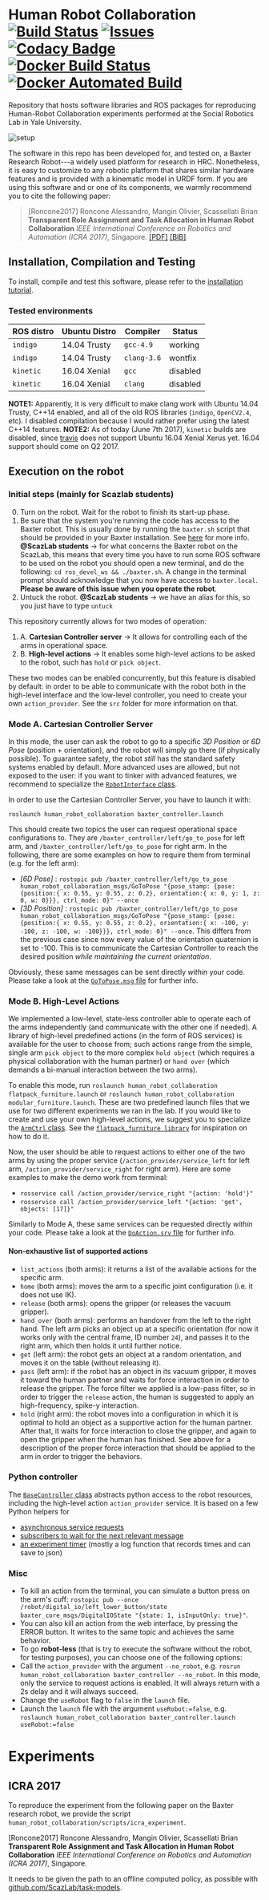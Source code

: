 # Human Robot Collaboration [![Build Status](https://travis-ci.org/ScazLab/human_robot_collaboration.svg?branch=master)](https://travis-ci.org/ScazLab/human_robot_collaboration) [![Issues](https://img.shields.io/github/issues/ScazLab/human_robot_collaboration.svg?label=Issues)](https://github.com/ScazLab/human_robot_collaboration/issues) [![Codacy Badge](https://api.codacy.com/project/badge/Grade/89218b1bb7b84e6e821d689fbd5129a8)](https://www.codacy.com/app/Baxter-collaboration/human_robot_collaboration?utm_source=github.com&amp;utm_medium=referral&amp;utm_content=ScazLab/human_robot_collaboration&amp;utm_campaign=Badge_Grade) [![Docker Build Status](https://img.shields.io/docker/build/scazlab/human_robot_collaboration.svg)](https://hub.docker.com/r/scazlab/human_robot_collaboration/) [![Docker Automated Build](https://img.shields.io/docker/automated/scazlab/human_robot_collaboration.svg)](https://hub.docker.com/r/scazlab/human_robot_collaboration/)

Repository that hosts software libraries and ROS packages for reproducing Human-Robot Collaboration experiments performed at the Social Robotics Lab in Yale University.

![setup](https://cloud.githubusercontent.com/assets/4378663/22127940/39931bb2-de6c-11e6-864e-8c9a3da48673.jpg)

The software in this repo has been developed for, and tested on, a Baxter Research Robot---a widely used platform for research in HRC. Nonetheless, it is easy to customize to any robotic platform that shares similar hardware features and is provided with a kinematic model in URDF form.
If you are using this software and or one of its components, we warmly recommend you to cite the following paper:

  > [Roncone2017] Roncone Alessandro, Mangin Olivier, Scassellati Brian **Transparent Role Assignment and Task Allocation in Human Robot Collaboration** *IEEE International Conference on Robotics and Automation (ICRA 2017)*, Singapore. [[PDF]](http://alecive.github.io/papers/[Roncone%20et%20al.%202017]%20Transparent%20Role%20Assignment%20and%20Task%20Allocation%20in%20Human%20Robot%20Collaboration.pdf) [[BIB]](http://alecive.github.io/papers/[Roncone%20et%20al.%202017]%20Transparent%20Role%20Assignment%20and%20Task%20Allocation%20in%20Human%20Robot%20Collaboration.bib)

## Installation, Compilation and Testing

To install, compile and test this software, please refer to the [installation tutorial](https://github.com/ScazLab/human_robot_collaboration/blob/master/INSTALL.md).

### Tested environments

| ROS distro | Ubuntu Distro | Compiler    | Status   |
| ---------- | ------------- | ----------- | -------- |
| `indigo`   | 14.04 Trusty  | `gcc-4.9`   |  working |
| `indigo`   | 14.04 Trusty  | `clang-3.6` |  wontfix |
| `kinetic`  | 16.04 Xenial  | `gcc`       | disabled |
| `kinetic`  | 16.04 Xenial  | `clang`     | disabled |

**NOTE1:** Apparently, it is very difficult to make clang work with Ubuntu 14.04 Trusty, C++14 enabled, and all of the old ROS libraries (`indigo`, `OpenCV2.4`, etc). I disabled compilation because I would rather prefer using the latest C++14 features.
**NOTE2:** As of today (June 7th 2017), `kinetic` builds are disabled, since [travis](travis-ci.org) does not support Ubuntu 16.04 Xenial Xerus yet. 16.04 support should come on Q2 2017.

## Execution on the robot

### Initial steps (mainly for Scazlab students)

 0. Turn on the robot. Wait for the robot to finish its start-up phase.
 1. Be sure that the system you're running the code has access to the Baxter robot. This is usually done by running the `baxter.sh` script that should be provided in your Baxter installation. See [here](http://sdk.rethinkrobotics.com/wiki/Hello_Baxter#Source_ROS_Environment_Setup_Script) for more info. **@ScazLab students** → for what concerns the Baxter robot on the ScazLab, this means that every time you have to run some ROS software to be used on the robot you should open a new terminal, and do the following: ` cd ros_devel_ws && ./baxter.sh `. A change in the terminal prompt should acknowledge that you now have access to `baxter.local`. __Please be aware of this issue when you operate the robot__.
 2. Untuck the robot. **@ScazLab students** → we have an alias for this, so you just have to type `untuck`

This repository currently allows for two modes of operation:

 1. A. **Cartesian Controller server** → It allows for controlling each of the arms in operational space.
 2. B. **High-level actions** → It enables some high-level actions to be asked to the robot, such has `hold` or `pick object`.

These two modes can be enabled concurrently, but this feature is disabled by default: in order to be able to communicate with the robot both in the high-level interface and the low-level controller, you need to create your own `action_provider`. See the `src` folder for more information on that.

### Mode A. Cartesian Controller Server

In this mode, the user can ask the robot to go to a specific _3D Position_ or _6D Pose_ (position + orientation), and the robot will simply go there (if physically possible). To guarantee safety, the robot _still_ has the standard safety systems enabled by default. More advanced uses are allowed, but not exposed to the user: if you want to tinker with advanced features, we recommend to specialize the [`RobotInterface` class](https://github.com/ScazLab/human_robot_collaboration/blob/master/human_robot_collaboration_lib/include/robot_interface/robot_interface.h).

In order to use the Cartesian Controller Server, you have to launch it with:

```
roslaunch human_robot_collaboration baxter_controller.launch
```

This should create two topics the user can request operational space configurations to. They are `/baxter_controller/left/go_to_pose` for left arm, and `/baxter_controller/left/go_to_pose` for right arm. In the following, there are some examples on how to require them from terminal (e.g. for the left arm):

 * _[6D Pose]_ : `rostopic pub /baxter_controller/left/go_to_pose human_robot_collaboration_msgs/GoToPose "{pose_stamp: {pose:{position:{ x: 0.55, y: 0.55, z: 0.2}, orientation:{ x: 0, y: 1, z: 0, w: 0}}}, ctrl_mode: 0}" --once`
 * _[3D Position]_ : `rostopic pub /baxter_controller/left/go_to_pose human_robot_collaboration_msgs/GoToPose "{pose_stamp: {pose:{position:{ x: 0.55, y: 0.55, z: 0.2}, orientation:{ x: -100, y: -100, z: -100, w: -100}}}, ctrl_mode: 0}" --once`. This differs from the previous case since now every value of the orientation quaternion is set to -100. This is to communicate the Cartesian Controller to reach the desired position _while maintaining the current orientation_.

Obviously, these same messages can be sent directly _within_ your code. Please take a look at the [`GoToPose.msg` file](https://github.com/ScazLab/human_robot_collaboration/blob/master/human_robot_collaboration_msgs/msg/GoToPose.msg) for further info.

### Mode B. High-Level Actions

We implemented a low-level, state-less controller able to operate each of the arms independently (and communicate with the other one if needed). A library of high-level predefined actions (in the form of ROS services) is available for the user to choose from; such actions range from the simple, single arm `pick object` to the more complex `hold object` (which requires a physical collaboration with the human partner) or `hand over` (which demands a bi-manual interaction between the two arms).

To enable this mode, run `roslaunch human_robot_collaboration flatpack_furniture.launch` or `roslaunch human_robot_collaboration modular_furniture.launch`. These are two predefined launch files that we use for two different experiments we ran in the lab. If you would like to create and use your own high-level actions, we suggest you to specialize the [`ArmCtrl` class](https://github.com/ScazLab/human_robot_collaboration/blob/master/human_robot_collaboration_lib/include/robot_interface/arm_ctrl.h). See the [`flatpack_furniture library`](https://github.com/ScazLab/human_robot_collaboration/tree/master/human_robot_collaboration/lib/include/flatpack_furniture) for inspiration on how to do it.

Now, the user should be able to request actions to either one of the two arms by using the proper service (`/action_provider/service_left` for left arm, `/action_provider/service_right` for right arm). Here are some examples to make the demo work from terminal:
  * `rosservice call /action_provider/service_right "{action: 'hold'}"`
  * `rosservice call /action_provider/service_left "{action: 'get', objects: [17]}"`

Similarly to Mode A, these same services can be requested directly _within_ your code. Please take a look at the [`DoAction.srv` file](https://github.com/ScazLab/human_robot_collaboration/blob/master/human_robot_collaboration_msgs/srv/DoAction.srv) for further info.

#### Non-exhaustive list of supported actions

 * `list_actions` (both arms): it returns a list of the available actions for the specific arm.
 * `home` (both arms): moves the arm to a specific joint configuration (i.e. it does not use IK).
 * `release` (both arms): opens the gripper (or releases the vacuum gripper).
 * `hand_over` (both arms): performs an handover from the left to the right hand. The left arm picks an object up at a specific orientation (for now it works only with the central frame, ID number `24`), and passes it to the right arm, which then holds it until further notice.
 * `get` (left arm): the robot gets an object at a random orientation, and moves it on the table (without releasing it).
 * `pass` (left arm): if the robot has an object in its vacuum gripper, it moves it toward the human partner and waits for force interaction in order to release the gripper. The force filter we applied is a low-pass filter, so in order to trigger the `release` action, the human is suggested to apply an high-frequency, spike-y interaction.
 * `hold` (right arm): the robot moves into a configuration in which it is optimal to hold an object as a supportive action for the human partner. After that, it waits for force interaction to close the gripper, and again to open the gripper when the human has finished. See above for a description of the proper force interaction that should be applied to the arm in order to trigger the behaviors.


### Python controller

The [`BaseController` class](https://github.com/ScazLab/human_robot_collaboration/blob/master/human_robot_collaboration/human_robot_collaboration/controller.py) abstracts python access to the robot resources, including the high-level action `action_provider` service. It is based on a few Python helpers for
 * [asynchronous service requests](https://github.com/ScazLab/human_robot_collaboration/blob/master/human_robot_collaboration/human_robot_collaboration/service_request.py)
 * [subscribers to wait for the next relevant message](https://github.com/ScazLab/human_robot_collaboration/blob/master/human_robot_collaboration/human_robot_collaboration/subscribers.py)
 * [an experiment timer](https://github.com/ScazLab/human_robot_collaboration/blob/master/human_robot_collaboration/human_robot_collaboration/timer.py) (mostly a log function that records times and can save to json)

### Misc

 * To kill an action from the terminal, you can simulate a button press on the arm's cuff: `rostopic pub --once /robot/digital_io/left_lower_button/state baxter_core_msgs/DigitalIOState "{state: 1, isInputOnly: true}"`.
 * You can also kill an action from the web interface, by pressing the ERROR button. It writes to the same topic and achieves the same behavior.
 * To go **robot-less** (that is try to execute the software without the robot, for testing purposes), you can choose one of the following options:
  * Call the `action_provider` with the argument `--no_robot`, e.g. `rosrun human_robot_collaboration baxter_controller --no_robot`. In this mode, only the service to request actions is enabled. It will always return with a 2s delay and it will always succeed.
  * Change the `useRobot` flag to `false` in the `launch` file.
  * Launch the `launch` file with the argument `useRobot:=false`, e.g. `roslaunch human_robot_collaboration baxter_controller.launch useRobot:=false`


# Experiments

## ICRA 2017

To reproduce the experiment from the following paper on the Baxter research robot, we provide the script `human_robot_collaboration/scripts/icra_experiment`.

[Roncone2017] Roncone Alessandro, Mangin Olivier, Scassellati Brian **Transparent Role Assignment and Task Allocation in Human Robot Collaboration** *IEEE International Conference on Robotics and Automation (ICRA 2017)*, Singapore.

It needs to be given the path to an offline computed policy, as possible with [github.com/ScazLab/task-models](https://github.com/ScazLab/task-models).
